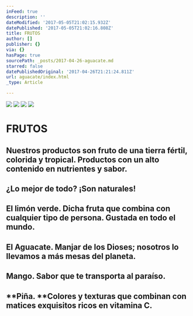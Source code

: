 ```yaml
---
inFeed: true
description: ''
dateModified: '2017-05-05T21:02:15.932Z'
datePublished: '2017-05-05T21:02:16.808Z'
title: FRUTOS
author: []
publisher: {}
via: {}
hasPage: true
sourcePath: _posts/2017-04-26-aguacate.md
starred: false
datePublishedOriginal: '2017-04-26T21:21:24.811Z'
url: aguacate/index.html
_type: Article

---
```

![](https://the-grid-user-content.s3-us-west-2.amazonaws.com/47a46951-c38c-475b-854c-32c0215a9101.jpg)
![](https://the-grid-user-content.s3-us-west-2.amazonaws.com/9c7a3533-3aa1-47ef-adbc-6fed0f60a236.jpg)
![](https://the-grid-user-content.s3-us-west-2.amazonaws.com/ed7b532e-f598-435a-936e-d3b0aad52f58.jpg)
![](https://the-grid-user-content.s3-us-west-2.amazonaws.com/247c7c7c-4075-41a9-b049-c795cb604d8c.jpg)

# **FRUTOS**

## Nuestros productos son fruto de una tierra fértil, colorida y tropical. Productos con un alto contenido en nutrientes y sabor. 

## ¿Lo mejor de todo? ¡Son naturales! 

## **El limón verde.** Dicha fruta que combina con cualquier tipo de persona. Gustada en todo el mundo. 

## **El Aguacate.** Manjar de los Dioses; nosotros lo llevamos a más mesas del planeta. 

## **Mango.** Sabor que te transporta al paraíso. 

## **Piña. **Colores y texturas que combinan con matices exquisitos ricos en vitamina C.